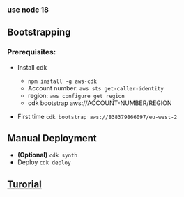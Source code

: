 ###  use node 18

## Bootstrapping 
### Prerequisites:

* Install cdk
  * `npm install -g aws-cdk`
  - Account number: `aws sts get-caller-identity`
  - region:         `aws configure get region`
  - cdk bootstrap aws://ACCOUNT-NUMBER/REGION

* First time `cdk bootstrap aws://838379866097/eu-west-2`



## Manual Deployment
  * **(Optional)** `cdk synth`
  * Deploy `cdk deploy`

## [Turorial](https://docs.aws.amazon.com/cdk/v2/guide/serverless_example.html)

<!--  -->